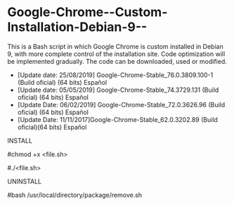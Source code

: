 # Google-Chrome--Custom-Installation-Debian-9--
This is a Bash script in which Google Chrome is custom installed in Debian 9, with more complete control of the installation site. Code optimization will be implemented gradually. The code can be downloaded, used or modified.

- [Update date: 25/08/2019] Google-Chrome-Stable_76.0.3809.100-1 (Build oficial) (64 bits) Español
- [Update date: 05/05/2019] Google-Chrome-Stable_74.3729.131 (Build oficial) (64 bits) Español
- [Update Date: 06/02/2019] Google-Chrome-Stable_72.0.3626.96 (Build oficial) (64 bits) Español
- [Update Date: 11/11/2017]Google-Chrome-Stable_62.0.3202.89 (Build oficial)(64 bits) Español

INSTALL

#chmod +x <file.sh>

#./<file.sh>

UNINSTALL

#bash /usr/local/directory/package/remove.sh
